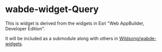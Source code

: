 # wabde-widget-Query

This is widget is derived from the widgets in Esri "Web AppBuilder, Developer Edition".

It will be included as a submodule along with others in 
[Wildsong/wabde-widgets](https://github.com/Wildsong/wabde-widgets).

